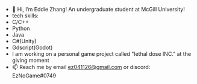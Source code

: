 - 👋 Hi, I’m Eddie Zhang! An undergraduate student at McGill University!
- tech skills:
-   C/C++
-   Python
-   Java
-   C#(Unity)
-   Gdscript(Godot)
- I am working on a personal game project called "lethal dose INC." at the giving moment
- 📫 Reach me by email ez041126@gmail.com or discord: EzNoGame#0749

<!---
EzNoGame/EzNoGame is a ✨ special ✨ repository because its `README.md` (this file) appears on your GitHub profile.
You can click the Preview link to take a look at your changes.
--->
